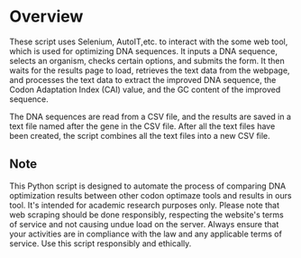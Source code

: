 # Overview
These script uses Selenium, AutoIT,etc. to interact with the some web tool, which is used for optimizing DNA sequences. It inputs a DNA sequence, selects an organism, checks certain options, and submits the form. It then waits for the results page to load, retrieves the text data from the webpage, and processes the text data to extract the improved DNA sequence, the Codon Adaptation Index (CAI) value, and the GC content of the improved sequence.

The DNA sequences are read from a CSV file, and the results are saved in a text file named after the gene in the CSV file. After all the text files have been created, the script combines all the text files into a new CSV file.
    
## Note
This Python script is designed to automate the process of comparing DNA optimization results between other codon optimaze tools and results in ours tool. It's intended for academic research purposes only. 
Please note that web scraping should be done responsibly, respecting the website's terms of service and not causing undue load on the server. 
Always ensure that your activities are in compliance with the law and any applicable terms of service. Use this script responsibly and ethically.

